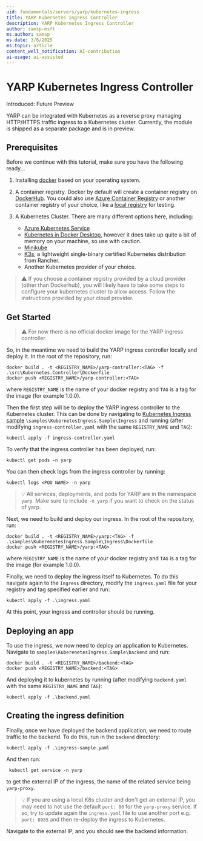 ```yaml
---
uid: fundamentals/servers/yarp/kubernetes-ingress
title: YARP Kubernetes Ingress Controller
description: YARP Kubernetes Ingress Controller
author: samsp-msft
ms.author: samsp
ms.date: 3/6/2025
ms.topic: article
content_well_notification: AI-contribution
ai-usage: ai-assisted
---
```


# YARP Kubernetes Ingress Controller

Introduced: Future Preview

YARP can be integrated with Kubernetes as a reverse proxy managing HTTP/HTTPS traffic ingress to a Kubernetes cluster. Currently, the module is shipped as a separate package and is in preview.

## Prerequisites

Before we continue with this tutorial, make sure you have the following ready...

1. Installing [docker](https://docs.docker.com/install/) based on your operating system.

2. A container registry. Docker by default will create a container registry on [DockerHub](https://hub.docker.com/). You could also use [Azure Container Registry](/en-us/azure/aks/tutorial-kubernetes-prepare-acr) or another container registry of your choice, like a [local registry](https://docs.docker.com/registry/deploying/#run-a-local-registry) for testing.

3. A Kubernetes Cluster. There are many different options here, including:
    - [Azure Kubernetes Service](/en-us/azure/aks/tutorial-kubernetes-deploy-cluster)
    - [Kubernetes in Docker Desktop](https://www.docker.com/blog/docker-windows-desktop-now-kubernetes/), however it does take up quite a bit of memory on your machine, so use with caution.
    - [Minikube](https://kubernetes.io/docs/tasks/tools/install-minikube/)
    - [K3s](https://k3s.io), a lightweight single-binary certified Kubernetes distribution from Rancher.
    - Another Kubernetes provider of your choice.

> :warning: If you choose a container registry provided by a cloud provider (other than Dockerhub), you will likely have to take some steps to configure your kubernetes cluster to allow access. Follow the instructions provided by your cloud provider.

## Get Started

> :warning: For now there is no official docker image for the YARP ingress controller.

So, in the meantime we need to build the YARP ingress controller locally and deploy it. In the root of the repository, run:

```
docker build . -t <REGISTRY_NAME>/yarp-controller:<TAG> -f .\src\Kubernetes.Controller\Dockerfile
docker push <REGISTRY_NAME>/yarp-controller:<TAG>
```

where `REGISTRY_NAME` is the name of your docker registry and `TAG` is a tag for the image (for example 1.0.0).

Then the first step will be to deploy the YARP ingress controller to the Kubernetes cluster. This can be done by navigating to [Kubernetes Ingress sample](https://github.com/dotnet/yarp/tree/release/latest/samples/KubernetesIngress.Sample) `\samples\KubernetesIngress.Sample\Ingress`
and running (after modifying `ingress-controller.yaml` with the same `REGISTRY_NAME` and `TAG`):

```
kubectl apply -f ingress-controller.yaml
```

To verify that the ingress controller has been deployed, run:

```
kubectl get pods -n yarp
```

You can then check logs from the ingress controller by running:

```
kubectl logs <POD NAME> -n yarp
```

> :bulb: All services, deployments, and pods for YARP are in the namespace `yarp`. Make sure to include `-n yarp` if you want to check on the status of yarp.

Next, we need to build and deploy our ingress. In the root of the repository, run:

```
docker build . -t <REGISTRY_NAME>/yarp:<TAG> -f .\samples\KuberenetesIngress.Sample\Ingress\Dockerfile
docker push <REGISTRY_NAME>/yarp:<TAG>
```

where `REGISTRY_NAME` is the name of your docker registry and `TAG` is a tag for the image (for example 1.0.0).

Finally, we need to deploy the ingress itself to Kubernetes. To do this navigate again to the `Ingress` directory, modify the `ingress.yaml` file for your registry and tag specified earlier and run:

```
kubectl apply -f .\ingress.yaml
```

At this point, your ingress and controller should be running.

## Deploying an app

To use the ingress, we now need to deploy an application to Kubernetes. Navigate to `samples\KuberenetesIngress.Sample\backend` and run:

```
docker build . -t <REGISTRY_NAME>/backend:<TAG>
docker push <REGISTRY_NAME>/backend:<TAG>
```

And deploying it to kubernetes by running (after modifying `backend.yaml` with the same `REGISTRY_NAME` and `TAG`):

```
kubectl apply -f .\backend.yaml
```

## Creating the ingress definition

Finally, once we have deployed the backend application, we need to route traffic to the backend. To do this, run in the `backend` directory:

```
kubectl apply -f .\ingress-sample.yaml
```

And then run:

```
 kubectl get service -n yarp
```

to get the external IP of the ingress, the name of the related service being `yarp-proxy`.

> :bulb: If you are using a local K8s cluster and don't get an external IP, you may need to not use the default `port: 80` for the `yarp-proxy` service.
If so, try to update again the `ingress.yaml` file to use another port e.g. `port: 8085` and then re-deploy the ingress to Kubernetes.

Navigate to the external IP, and you should see the backend information.

